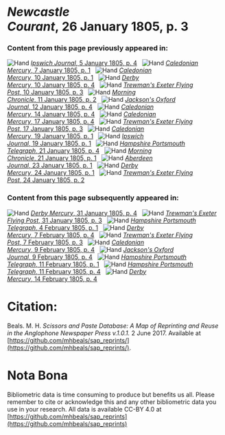 # *Newcastle Courant*, 26 January 1805, p. 3  
  
### Content from this page previously appeared in:  
![Hand](http://scissorsandpaste.net/wp-content/uploads/2017/06/smallhandpointer.png) [*Ipswich Journal*, 5 January 1805, p. 4](https://mhbeals.github.io/sap_html/Ipswich-Journal/Ipswich-Journal-5-January-1805-p-4)  
![Hand](http://scissorsandpaste.net/wp-content/uploads/2017/06/smallhandpointer.png) [*Caledonian Mercury*, 7 January 1805, p. 1](https://mhbeals.github.io/sap_html/Caledonian-Mercury/Caledonian-Mercury-7-January-1805-p-1)  
![Hand](http://scissorsandpaste.net/wp-content/uploads/2017/06/smallhandpointer.png) [*Caledonian Mercury*, 10 January 1805, p. 1](https://mhbeals.github.io/sap_html/Caledonian-Mercury/Caledonian-Mercury-10-January-1805-p-1)  
![Hand](http://scissorsandpaste.net/wp-content/uploads/2017/06/smallhandpointer.png) [*Derby Mercury*, 10 January 1805, p. 4](https://mhbeals.github.io/sap_html/Derby-Mercury/Derby-Mercury-10-January-1805-p-4)  
![Hand](http://scissorsandpaste.net/wp-content/uploads/2017/06/smallhandpointer.png) [*Trewman's Exeter Flying Post*, 10 January 1805, p. 3](https://mhbeals.github.io/sap_html/Trewman's-Exeter-Flying-Post/Trewman's-Exeter-Flying-Post-10-January-1805-p-3)  
![Hand](http://scissorsandpaste.net/wp-content/uploads/2017/06/smallhandpointer.png) [*Morning Chronicle*, 11 January 1805, p. 2](https://mhbeals.github.io/sap_html/Morning-Chronicle/Morning-Chronicle-11-January-1805-p-2)  
![Hand](http://scissorsandpaste.net/wp-content/uploads/2017/06/smallhandpointer.png) [*Jackson's Oxford Journal*, 12 January 1805, p. 4](https://mhbeals.github.io/sap_html/Jackson's-Oxford-Journal/Jackson's-Oxford-Journal-12-January-1805-p-4)  
![Hand](http://scissorsandpaste.net/wp-content/uploads/2017/06/smallhandpointer.png) [*Caledonian Mercury*, 14 January 1805, p. 4](https://mhbeals.github.io/sap_html/Caledonian-Mercury/Caledonian-Mercury-14-January-1805-p-4)  
![Hand](http://scissorsandpaste.net/wp-content/uploads/2017/06/smallhandpointer.png) [*Caledonian Mercury*, 17 January 1805, p. 4](https://mhbeals.github.io/sap_html/Caledonian-Mercury/Caledonian-Mercury-17-January-1805-p-4)  
![Hand](http://scissorsandpaste.net/wp-content/uploads/2017/06/smallhandpointer.png) [*Trewman's Exeter Flying Post*, 17 January 1805, p. 3](https://mhbeals.github.io/sap_html/Trewman's-Exeter-Flying-Post/Trewman's-Exeter-Flying-Post-17-January-1805-p-3)  
![Hand](http://scissorsandpaste.net/wp-content/uploads/2017/06/smallhandpointer.png) [*Caledonian Mercury*, 19 January 1805, p. 1](https://mhbeals.github.io/sap_html/Caledonian-Mercury/Caledonian-Mercury-19-January-1805-p-1)  
![Hand](http://scissorsandpaste.net/wp-content/uploads/2017/06/smallhandpointer.png) [*Ipswich Journal*, 19 January 1805, p. 1](https://mhbeals.github.io/sap_html/Ipswich-Journal/Ipswich-Journal-19-January-1805-p-1)  
![Hand](http://scissorsandpaste.net/wp-content/uploads/2017/06/smallhandpointer.png) [*Hampshire Portsmouth Telegraph*, 21 January 1805, p. 4](https://mhbeals.github.io/sap_html/Hampshire-Portsmouth-Telegraph/Hampshire-Portsmouth-Telegraph-21-January-1805-p-4)  
![Hand](http://scissorsandpaste.net/wp-content/uploads/2017/06/smallhandpointer.png) [*Morning Chronicle*, 21 January 1805, p. 1](https://mhbeals.github.io/sap_html/Morning-Chronicle/Morning-Chronicle-21-January-1805-p-1)  
![Hand](http://scissorsandpaste.net/wp-content/uploads/2017/06/smallhandpointer.png) [*Aberdeen Journal*, 23 January 1805, p. 1](https://mhbeals.github.io/sap_html/Aberdeen-Journal/Aberdeen-Journal-23-January-1805-p-1)  
![Hand](http://scissorsandpaste.net/wp-content/uploads/2017/06/smallhandpointer.png) [*Derby Mercury*, 24 January 1805, p. 1](https://mhbeals.github.io/sap_html/Derby-Mercury/Derby-Mercury-24-January-1805-p-1)  
![Hand](http://scissorsandpaste.net/wp-content/uploads/2017/06/smallhandpointer.png) [*Trewman's Exeter Flying Post*, 24 January 1805, p. 2](https://mhbeals.github.io/sap_html/Trewman's-Exeter-Flying-Post/Trewman's-Exeter-Flying-Post-24-January-1805-p-2)  
  
### Content from this page subsequently appeared in:  
![Hand](http://scissorsandpaste.net/wp-content/uploads/2017/06/smallhandpointer.png) [*Derby Mercury*, 31 January 1805, p. 4](https://mhbeals.github.io/sap_html/Derby-Mercury/Derby-Mercury-31-January-1805-p-4)  
![Hand](http://scissorsandpaste.net/wp-content/uploads/2017/06/smallhandpointer.png) [*Trewman's Exeter Flying Post*, 31 January 1805, p. 3](https://mhbeals.github.io/sap_html/Trewman's-Exeter-Flying-Post/Trewman's-Exeter-Flying-Post-31-January-1805-p-3)  
![Hand](http://scissorsandpaste.net/wp-content/uploads/2017/06/smallhandpointer.png) [*Hampshire Portsmouth Telegraph*, 4 February 1805, p. 1](https://mhbeals.github.io/sap_html/Hampshire-Portsmouth-Telegraph/Hampshire-Portsmouth-Telegraph-4-February-1805-p-1)  
![Hand](http://scissorsandpaste.net/wp-content/uploads/2017/06/smallhandpointer.png) [*Derby Mercury*, 7 February 1805, p. 4](https://mhbeals.github.io/sap_html/Derby-Mercury/Derby-Mercury-7-February-1805-p-4)  
![Hand](http://scissorsandpaste.net/wp-content/uploads/2017/06/smallhandpointer.png) [*Trewman's Exeter Flying Post*, 7 February 1805, p. 3](https://mhbeals.github.io/sap_html/Trewman's-Exeter-Flying-Post/Trewman's-Exeter-Flying-Post-7-February-1805-p-3)  
![Hand](http://scissorsandpaste.net/wp-content/uploads/2017/06/smallhandpointer.png) [*Caledonian Mercury*, 9 February 1805, p. 4](https://mhbeals.github.io/sap_html/Caledonian-Mercury/Caledonian-Mercury-9-February-1805-p-4)  
![Hand](http://scissorsandpaste.net/wp-content/uploads/2017/06/smallhandpointer.png) [*Jackson's Oxford Journal*, 9 February 1805, p. 4](https://mhbeals.github.io/sap_html/Jackson's-Oxford-Journal/Jackson's-Oxford-Journal-9-February-1805-p-4)  
![Hand](http://scissorsandpaste.net/wp-content/uploads/2017/06/smallhandpointer.png) [*Hampshire Portsmouth Telegraph*, 11 February 1805, p. 1](https://mhbeals.github.io/sap_html/Hampshire-Portsmouth-Telegraph/Hampshire-Portsmouth-Telegraph-11-February-1805-p-1)  
![Hand](http://scissorsandpaste.net/wp-content/uploads/2017/06/smallhandpointer.png) [*Hampshire Portsmouth Telegraph*, 11 February 1805, p. 4](https://mhbeals.github.io/sap_html/Hampshire-Portsmouth-Telegraph/Hampshire-Portsmouth-Telegraph-11-February-1805-p-4)  
![Hand](http://scissorsandpaste.net/wp-content/uploads/2017/06/smallhandpointer.png) [*Derby Mercury*, 14 February 1805, p. 4](https://mhbeals.github.io/sap_html/Derby-Mercury/Derby-Mercury-14-February-1805-p-4)  


# Citation: 

Beals. M. H. *Scissors and Paste Database: A Map of Reprinting and Reuse in the Anglophone Newspaper Press v.1.0.1.* 2 June 2017. Available at [https://github.com/mhbeals/sap_reprints/](https://github.com/mhbeals/sap_reprints/). 

# Nota Bona

Bibliometric data is time consuming to produce but benefits us all. Please remember to cite or acknowledge this and any other bibliometric data you use in your research. All data is available CC-BY 4.0 at [https://github.com/mhbeals/sap_reprints](https://github.com/mhbeals/sap_reprints)